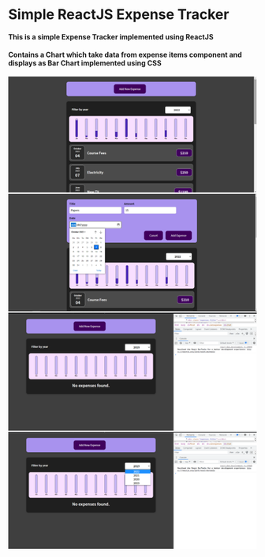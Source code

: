 # Simple ReactJS Expense Tracker
#### This is a simple Expense Tracker implemented using ReactJS
#### Contains a Chart which take data from expense items component and displays as Bar Chart implemented using CSS

<img src="https://github.com/OmarKhaledm21/Expense-Tracker/blob/main/SS/s3m.png"/>

<img src="https://github.com/OmarKhaledm21/Expense-Tracker/blob/main/SS/s4m.png"/>

<img src="https://github.com/OmarKhaledm21/Expense-Tracker/blob/main/SS/s1m.png"/>

<img src="https://github.com/OmarKhaledm21/Expense-Tracker/blob/main/SS/s2m.png"/>

